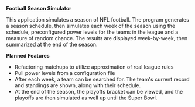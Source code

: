 **Football Season Simulator**

This application simulates a season of NFL football. The program generates a season schedule, then simulates each week of the season using the schedule, preconfigured power levels for the teams in the league and a measure of random chance. The results are displayed 
week-by-week, then summarized at the end of the season. 

**Planned Features**
- Refactoring matchups to utilize approximation of real league rules
- Pull power levels from a configuration file
- After each week, a team can be searched for. The team's current record and standings are shown, along with their schedule.
- At the end of the season, the playoffs bracket can be viewed, and the playoffs are then simulated as well up until the Super Bowl.
